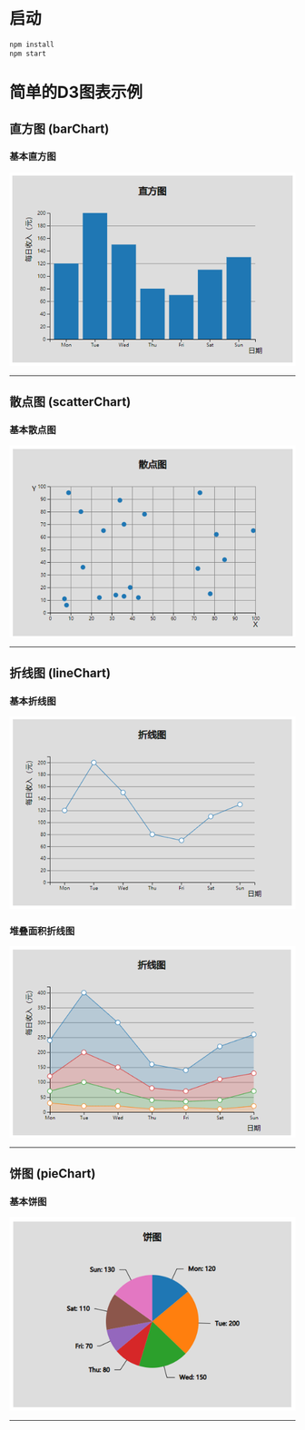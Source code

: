 # 启动

```
npm install
npm start
```

# 简单的D3图表示例

## 直方图 (barChart)

### 基本直方图

![直方图](./pic/barChart/basicBarChart.png)
***
## 散点图 (scatterChart)

### 基本散点图

![散点图](./pic/scatterChart/basicScatterChart.png)
***
## 折线图 (lineChart)

### 基本折线图

![折线图](./pic/lineChart/basicLineChart.png)

### 堆叠面积折线图

![折线图](./pic/lineChart/stackAreaChart.png)
***
## 饼图 (pieChart)

### 基本饼图

![饼图](./pic/pieChart/basicPieChart.png)
***
